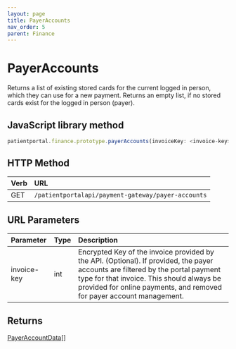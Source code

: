 ```yaml
---
layout: page
title: PayerAccounts
nav_order: 5
parent: Finance
---
```


# PayerAccounts

Returns a list of existing stored cards for the current logged in person, which they can use for a new payment. Returns an empty list, if no stored cards exist for the logged in person (payer).

## JavaScript library method

```javascript
patientportal.finance.prototype.payerAccounts(invoiceKey: <invoice-key>)
```

## HTTP Method

| Verb | URL                                               |
|:-----|:--------------------------------------------------|
| GET | `/patientportalapi/payment-gateway/payer-accounts` |

## URL Parameters

| Parameter | Type   | Description                                                 |
|:----------|:-------|:------------------------------------------------------------|
| invoice-key | int | Encrypted Key of the invoice provided by the API. (Optional). If provided, the payer accounts are filtered by the portal payment type for that invoice. This should always be provided for online payments, and removed for payer account management. |

## Returns

[PayerAccountData](#_PayerAccountData_1)\[\]

